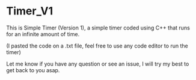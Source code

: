 # Timer_V1
This is Simple Timer (Version 1), a simple timer coded using C++ that runs for an infinite amount of time. 

(I pasted the code on a .txt file, feel free to use any code editor to run the timer)

Let me know if you have any question or see an issue, I will try my best to get back to you asap.
